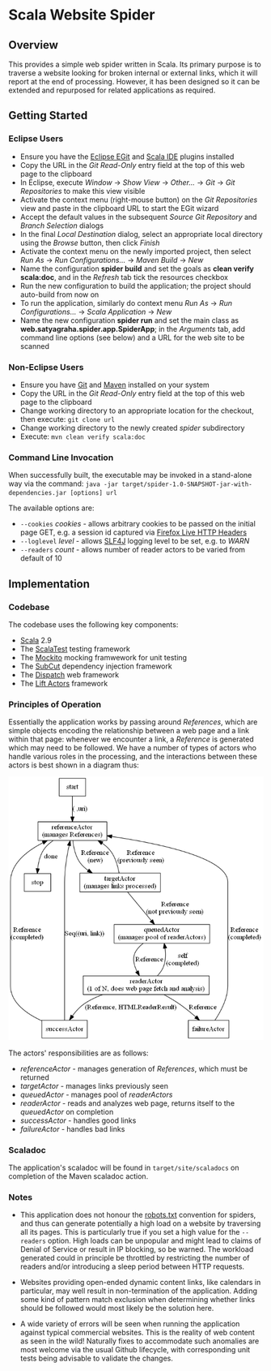 # Scala Website Spider

## Overview

This provides a simple web spider written in Scala. Its primary purpose is to traverse a website looking for broken internal or external links,
which it will report at the end of processing. However, it has been designed so it can be extended and repurposed for related applications
as required. 

## Getting Started

### Eclipse Users

- Ensure you have the [Eclipse EGit](http://www.eclipse.org/egit/) and [Scala IDE](http://scala-ide.org/) plugins installed
- Copy the URL in the _Git Read-Only_ entry field at the top of this web page to the clipboard
- In Eclipse, execute _Window_ &rarr; _Show View_ &rarr; _Other..._ &rarr; _Git_ &rarr; _Git Repositories_ to make this view visible
- Activate the context menu (right-mouse button) on the _Git Repositories_ view and paste in the clipboard URL to start the EGit wizard
- Accept the default values in the subsequent _Source Git Repository_ and _Branch Selection_ dialogs
- In the final _Local Destination_ dialog, select an appropriate local directory using the _Browse_ button, then click _Finish_
- Activate the context menu on the newly imported project, then select _Run As_ &rarr; _Run Configurations..._ &rarr; _Maven Build_ &rarr; _New_
- Name the configuration **spider build** and set the goals as **clean verify scala:doc**, and in the _Refresh_ tab tick the resources checkbox 
- Run the new configuration to build the application; the project should auto-build from now on
- To run the application, similarly do context menu _Run As_ &rarr; _Run Configurations..._ &rarr; _Scala Application_ &rarr; _New_
- Name the new configuration **spider run** and set the main class as **web.satyagraha.spider.app.SpiderApp**; in the _Arguments_ tab,
add command line options (see below) and a URL for the web site to be scanned  

### Non-Eclipse Users

- Ensure you have [Git](http://git-scm.com/) and [Maven](http://maven.apache.org/) installed on your system
- Copy the URL in the _Git Read-Only_ entry field at the top of this web page to the clipboard
- Change working directory to an appropriate location for the checkout, then execute: `git clone url`
- Change working directory to the newly created _spider_ subdirectory
- Execute: `mvn clean verify scala:doc`

### Command Line Invocation

When successfully built, the executable may be invoked in a stand-alone way via the command:
`java -jar target/spider-1.0-SNAPSHOT-jar-with-dependencies.jar [options] url`

The available options are:

- `--cookies` _cookies_ - allows arbitrary cookies to be passed on the initial page GET, e.g. a session id captured via
[Firefox Live HTTP Headers](https://addons.mozilla.org/en-US/firefox/addon/live-http-headers/) 
- `--loglevel` _level_ - allows [SLF4J](http://www.slf4j.org/) logging level to be set, e.g. to _WARN_
- `--readers` _count_ - allows number of reader actors to be varied from default of 10 

## Implementation

### Codebase

The codebase uses the following key components:

- [Scala](http://www.scala-lang.org/) 2.9
- The [ScalaTest](http://www.scalatest.org/) testing framework
- The [Mockito](http://code.google.com/p/mockito/) mocking framwework for unit testing
- The [SubCut](https://github.com/dickwall/subcut) dependency injection framework
- The [Dispatch](http://dispatch.databinder.net/Dispatch.html) web framework
- The [Lift Actors](http://liftweb.net/) framework

### Principles of Operation

Essentially the application works by passing around _References_, which are simple objects encoding the relationship between a web page and a link
within that page: whenever we encounter a link, a _Reference_ is generated which may need to be followed. We have a number of types of actors 
who handle various roles in the processing, and the interactions between these actors is best shown in a diagram thus:

![diagram](doc/actors.png)

The actors' responsibilities are as follows:

- _referenceActor_ - manages generation of _References_, which must be returned
- _targetActor_  - manages links previously seen
- _queuedActor_ - manages pool of _readerActors_
- _readerActor_ - reads and analyzes web page, returns itself to the _queuedActor_ on completion
- _successActor_ - handles good links
- _failureActor_ - handles bad links

### Scaladoc

The application's scaladoc will be found in `target/site/scaladocs` on completion of the Maven scaladoc action.

### Notes

- This application does not honour the [robots.txt](http://www.robotstxt.org/) convention for spiders, and thus can generate 
potentially a high load on a website by traversing all its pages. This is particularly true if you set a high value for the
`--readers` option. High loads can be unpopular and might lead to claims of Denial of Service or result in IP blocking, so
be warned. The workload generated could in principle be throttled by restricting the number of readers and/or introducing
a sleep period between HTTP requests.

- Websites providing open-ended dynamic content links, like calendars in particular, may well result in non-termination
of the application. Adding some kind of pattern match exclusion when determining whether links should be followed would
most likely be the solution here. 

- A wide variety of errors will be seen when running the application against typical commercial websites. This is the reality
of web content as seen in the wild! Naturally fixes to accommodate such anomalies are most welcome via the usual Github lifecycle,
with corresponding unit tests being advisable to validate the changes. 
